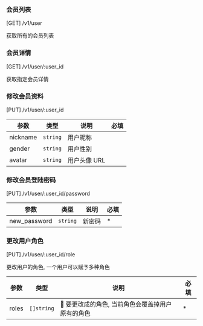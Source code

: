 ### 会员列表

[GET] /v1/user

获取所有的会员列表

### 会员详情

[GET] /v1/user/:user_id

获取指定会员详情

### 修改会员资料

[PUT] /v1/user/:user_id

| 参数     | 类型     | 说明         | 必填 |
| -------- | -------- | ------------ | ---- |
| nickname | `string` | 用户昵称     |      |
| gender   | `string` | 用户性别     |      |
| avatar   | `string` | 用户头像 URL |      |

### 修改会员登陆密码

[PUT] /v1/user/:user_id/password

| 参数         | 类型     | 说明   | 必填 |
| ------------ | -------- | ------ | ---- |
| new_password | `string` | 新密码 | \*   |

### 更改用户角色

[PUT] /v1/user/:user_id/role

更改用户的角色, 一个用户可以赋予多种角色

| 参数  | 类型       | 说明                                            | 必填 |
| ----- | ---------- | ----------------------------------------------- | ---- |
| roles | `[]string` |  要更改成的角色, 当前角色会覆盖掉用户原有的角色 | \*   |
